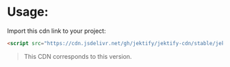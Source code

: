 # Usage:

Import this cdn link to your project:

```html
<script src="https://cdn.jsdelivr.net/gh/jektify/jektify-cdn/stable/jektify.min.js"></script>
```

> This CDN corresponds to this version.
